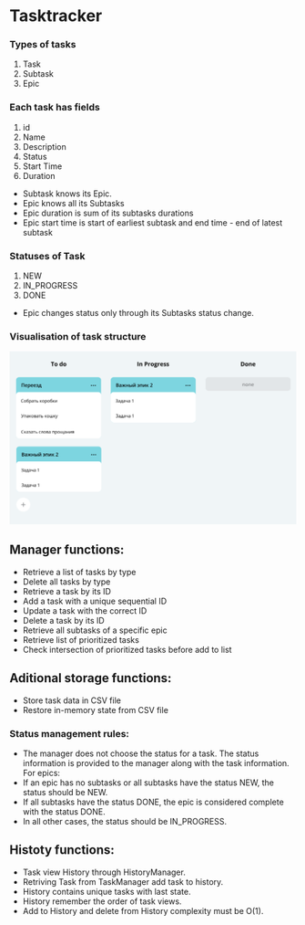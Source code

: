 # Tasktracker

### Types of tasks
1. Task
2. Subtask
3. Epic

### Each task has fields
1. id
2. Name
3. Description
4. Status
5. Start Time
6. Duration

- Subtask knows its Epic.
- Epic knows all its Subtasks
- Epic duration is sum of its subtasks durations
- Epic start time is start of earliest subtask and end time - end of latest subtask

### Statuses of Task 
1. NEW
2. IN_PROGRESS
3. DONE

- Epic changes status only through its Subtasks status change.

### Visualisation of task structure
![img.png](documentation/images/img.png)

## Manager functions:
- Retrieve a list of tasks by type
- Delete all tasks by type
- Retrieve a task by its ID
- Add a task with a unique sequential ID
- Update a task with the correct ID
- Delete a task by its ID
- Retrieve all subtasks of a specific epic
- Retrieve list of prioritized tasks
- Check intersection of prioritized tasks before add to list

## Aditional storage functions:
- Store task data in CSV file
- Restore in-memory state from CSV file

### Status management rules:
- The manager does not choose the status for a task. The status information is provided to the manager along with the task information.
For epics:
- If an epic has no subtasks or all subtasks have the status NEW, the status should be NEW.
- If all subtasks have the status DONE, the epic is considered complete with the status DONE.
- In all other cases, the status should be IN_PROGRESS.

## Histoty functions:
- Task view History through HistoryManager.
- Retriving Task from TaskManager add task to history.
- History contains unique tasks with last state.
- History remember the order of task views.
- Add to History and delete from History complexity must be O(1).